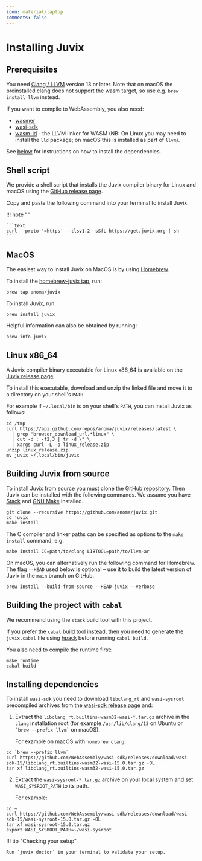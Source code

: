 ```yaml
---
icon: material/laptop
comments: false
---
```


# Installing Juvix

## Prerequisites

You need [Clang / LLVM](https://releases.llvm.org/download.html) version
13 or later. Note that on macOS the preinstalled clang does not support
the wasm target, so use e.g. `brew install llvm` instead.

If you want to compile to WebAssembly, you also need:

- [wasmer](https://wasmer.io)
- [wasi-sdk](https://github.com/WebAssembly/wasi-sdk/releases)
- [wasm-ld](https://lld.llvm.org) - the LLVM linker for WASM (NB: On
  Linux you may need to install the `lld` package; on macOS this is
  installed as part of `llvm`).

See [below](./installing.md#installing-dependencies) for instructions on
how to install the dependencies.

## Shell script

We provide a shell script that installs the Juvix compiler binary for Linux and macOS
using the [GitHub release page](https://github.com/anoma/juvix/releases).

Copy and paste the following command into your terminal to install Juvix.

!!! note ""

    ```text
    curl --proto '=https' --tlsv1.2 -sSfL https://get.juvix.org | sh
    ```

## MacOS

The easiest way to install Juvix on MacOS is by using
[Homebrew](https://brew.sh).

To install the [homebrew-juvix
tap](https://github.com/anoma/homebrew-juvix), run:

```shell
brew tap anoma/juvix
```

To install Juvix, run:

```shell
brew install juvix
```

Helpful information can also be obtained by running:

```shell
brew info juvix
```

## Linux x86_64

A Juvix compiler binary executable for Linux x86_64 is
available on the [Juvix release
page](https://github.com/anoma/juvix/releases/latest).

To install this executable, download and unzip the linked file and move
it to a directory on your shell's `PATH`.

For example if `~/.local/bin` is on your shell's `PATH`, you can install
Juvix as follows:

```shell
cd /tmp
curl https://api.github.com/repos/anoma/juvix/releases/latest \
  | grep "browser_download_url.*linux" \
  | cut -d : -f2,3 | tr -d \" \
  | xargs curl -L -o linux_release.zip
unzip linux_release.zip
mv juvix ~/.local/bin/juvix
```

## Building Juvix from source

To install Juvix from source you must clone the [GitHub
repository](https://github.com/anoma/juvix.git). Then Juvix can be
installed with the following commands. We assume you have
[Stack](https://haskellstack.org) and [GNU
Make](https://www.gnu.org/software/make/) installed.

```shell
git clone --recursive https://github.com/anoma/juvix.git
cd juvix
make install
```

The C compiler and linker paths can be specified as options to the
`make install` command, e.g.

```shell
make install CC=path/to/clang LIBTOOL=path/to/llvm-ar
```

On macOS, you can alternatively run the following command for Homebrew.
The flag `--HEAD` used below is optional – use it to build the latest
version of Juvix in the `main` branch on GitHub.

```shell
brew install --build-from-source --HEAD juvix --verbose
```

## Building the project with `cabal`

We recommend using the `stack` build tool with this project.

If you prefer the `cabal` build tool instead, then you need to generate
the `juvix.cabal` file using [hpack](https://github.com/sol/hpack)
before running `cabal build`.

You also need to compile the runtime first:

```shell
make runtime
cabal build
```

## Installing dependencies

To install `wasi-sdk` you need to download `libclang_rt` and
`wasi-sysroot` precompiled archives from the [wasi-sdk release
page](https://github.com/WebAssembly/wasi-sdk/releases/) and:

1.  Extract the `libclang_rt.builtins-wasm32-wasi-*.tar.gz` archive in
    the `clang` installation root (for example `/usr/lib/clang/13` on
    Ubuntu or `` `brew --prefix llvm` `` on macOS).

    For example on macOS with `homebrew clang`:

```shell
cd `brew --prefix llvm`
curl https://github.com/WebAssembly/wasi-sdk/releases/download/wasi-sdk-15/libclang_rt.builtins-wasm32-wasi-15.0.tar.gz -OL
tar xf libclang_rt.builtins-wasm32-wasi-15.0.tar.gz
```

2.  Extract the `wasi-sysroot-*.tar.gz` archive on your local system and
    set `WASI_SYSROOT_PATH` to its path.

    For example:

```shell
cd ~
curl https://github.com/WebAssembly/wasi-sdk/releases/download/wasi-sdk-15/wasi-sysroot-15.0.tar.gz -OL
tar xf wasi-sysroot-15.0.tar.gz
export WASI_SYSROOT_PATH=~/wasi-sysroot
```


!!! tip "Checking your setup"

    Run `juvix doctor` in your terminal to validate your setup.
